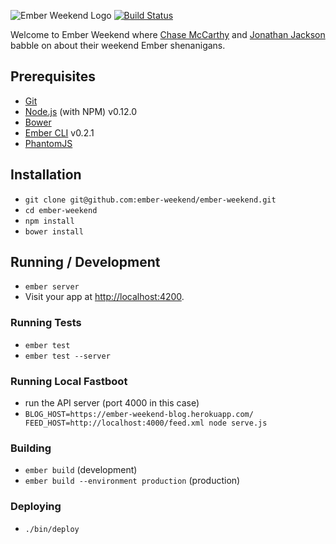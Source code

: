 ![Ember Weekend Logo](https://i.imgur.com/YyAd2Ee.png) [![Build Status](https://travis-ci.org/ember-weekend/ember-weekend.svg)](https://travis-ci.org/ember-weekend/ember-weekend)

Welcome to Ember Weekend where [Chase McCarthy](https://twitter.com/code0100fun) and [Jonathan Jackson](https://twitter.com/rondale_sc) babble on about their weekend Ember shenanigans.

## Prerequisites

* [Git](http://git-scm.com/)
* [Node.js](http://nodejs.org/) (with NPM) v0.12.0
* [Bower](http://bower.io/)
* [Ember CLI](http://www.ember-cli.com/) v0.2.1
* [PhantomJS](http://phantomjs.org/)

## Installation

* `git clone git@github.com:ember-weekend/ember-weekend.git`
* `cd ember-weekend`
* `npm install`
* `bower install`

## Running / Development

* `ember server`
* Visit your app at [http://localhost:4200](http://localhost:4200).

### Running Tests

* `ember test`
* `ember test --server`

### Running Local Fastboot

* run the API server (port 4000 in this case)
* `BLOG_HOST=https://ember-weekend-blog.herokuapp.com/ FEED_HOST=http://localhost:4000/feed.xml node serve.js`

### Building

* `ember build` (development)
* `ember build --environment production` (production)

### Deploying

* `./bin/deploy`
